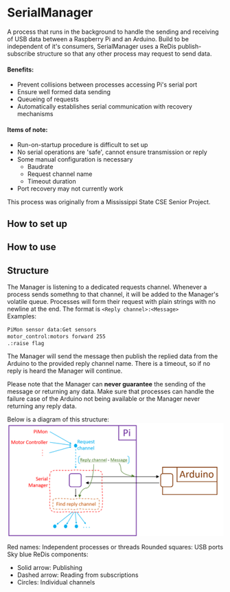 # SerialManager
A process that runs in the background to handle the sending and receiving of USB data between a Raspberry Pi and an Arduino. Build to be independent of it's consumers, SerialManager uses a ReDis publish-subscribe structure so that any other process may request to send data.

#### Benefits:
- Prevent collisions between processes accessing Pi's serial port
- Ensure well formed data sending
- Queueing of requests
- Automatically establishes serial communication with recovery mechanisms

#### Items of note:
- Run-on-startup procedure is difficult to set up
- No serial operations are 'safe', cannot ensure transmission or reply
- Some manual configuration is necessary
  *  Baudrate
  *  Request channel name
  *  Timeout duration
- Port recovery may not currently work

This process was originally from a Mississippi State CSE Senior Project.

## How to set up

## How to use

## Structure
The Manager is listening to a dedicated requests channel. Whenever a process sends somethng to that channel, it will be added to the Manager's volatile queue. Processes will form their request with plain strings with no newline at the end. The format is `<Reply channel>:<Message>`  
Examples:
```
PiMon sensor data:Get sensors
motor_control:motors forward 255
.:raise flag
```
The Manager will send the message then publish the replied data from the Arduino to the provided reply channel name. There is a timeout, so if no reply is heard the Manager will continue.  

Please note that the Manager can **never guarantee** the sending of the message or returning any data. Make sure that processes can handle the failure case of the Arduino not being available or the Manager never returning any reply data.  

Below is a diagram of this structure:
![Block and arrow diagram depicting the Serial Manager's structure](/Pictures/SerialManagerDiagram.png)

Red names: Independent processes or threads
Rounded squares: USB ports
Sky blue ReDis components:
- Solid arrow: Publishing
- Dashed arrow: Reading from subscriptions
- Circles: Individual channels